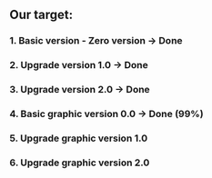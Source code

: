 ## Our target:

### 1. Basic version - Zero version -> Done
### 2. Upgrade version 1.0 -> Done

### 3. Upgrade version 2.0 -> Done

### 4. Basic graphic version 0.0 -> Done (99%)

### 5. Upgrade graphic version 1.0

### 6. Upgrade graphic version 2.0
